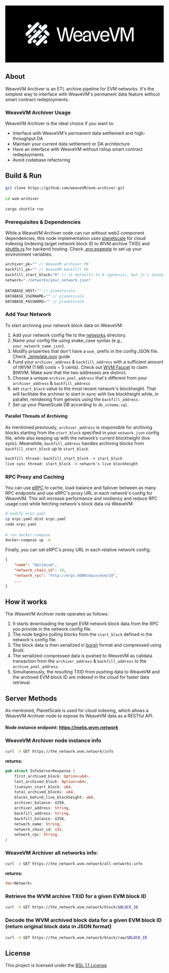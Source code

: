 <p align="center">
  <a href="https://wvm.dev">
    <img src="https://raw.githubusercontent.com/weaveVM/.github/main/profile/bg.png">
  </a>
</p>

## About
WeaveVM Archiver is an ETL archive pipeline for EVM networks. It's the simplest way to interface with WeaveVM's permanent data feature without smart contract redeployments.

### WeaveVM Archiver Usage

WeaveVM Archiver is the ideal choice if you want to:

- Interface with WeaveVM's permanent data settlement and high-throughput DA
- Maintain your current data settlement or DA architecture
- Have an interface with WeaveVM without rollup smart contract redeployments
- Avoid codebase refactoring

## Build & Run

```bash
git clone https://github.com/weaveVM/wvm-archiver.git

cd wvm-archiver

cargo shuttle run
```

### Prerequisites & Dependencies

While a WeaveVM Archiver node can run without web2 component dependencies, this node implementation uses [planetscale](https://planetscale.com) for cloud indexing (indexing target network block ID to WVM archive TXID) and [shuttle.rs](https://shuttle.rs) for backend hosting. Check [.env.example](./env.example) to set up your environment variables.

```js
archiver_pk="" // WeaveVM archiver PK
backfill_pk="" // WeaveVM backfill PK
backfill_start_block="0" // it defaults to 0 (genesis), but it's dynamic, so you can specify from which block number you want to start backfilling
network="./networks/your_network.json"

DATABASE_HOST="" // planetscale
DATABASE_USERNAME="" // planetscale
DATABASE_PASSWORD="" // planetscale
```

### Add Your Network

To start archiving your network block data on WeaveVM:

1. Add your network config file to the [networks](./networks/) directory.
2. Name your config file using snake_case syntax (e.g., `your_network_name.json`).
3. Modify properties that don't have a `wvm_` prefix in the config JSON file. Check [_template.json](./networks/_template.json) guide
4. Fund your `archiver_address` & `backfill_address` with a sufficient amount of tWVM (1 MB costs ~ 5 cents). Check out [WVM Faucet](https://wvm.dev/faucet) to claim $tWVM. Make sure that the two addresses are distinct.
5. Choose a unique `archive_pool_address` that's different from your `archiver_address` & `backfill_address`
6. set `start_block` value to the most recent network's blockheight. That will facilitate the archiver to start in sync with live blockheight while, in parallel, reindexing from genesis using the `backfill_address`. 
7. Set up your PlanetScale DB according to `db_schema.sql`.

#### Parallel Threads of Archiving

As mentioned previously, `archiver_address` is responsible for archiving blocks starting from the `start_block` specified in your `network.json` config file, while also keeping up with the network’s current blockheight (live sync). Meanwhile, `backfill_address` handles archiving blocks from `backfill_start_block` up to `start_block`.

```txt
backfill thread: backfill_start_block -> start_block
live sync thread: start_block -> network's live blockheight
```

### RPC Proxy and Caching

You can use [eRPC](https://github.com/erpc/erpc) to cache, load-balance and failover between as many RPC endpoints and use eRPC's proxy URL in each network's config for WeaveVM. This will increase performance and resiliency and reduce RPC usage cost while fetching network's block data via WeaveVM.

```bash
# modify erpc.yaml
cp erpc.yaml.dist erpc.yaml
code erpc.yaml

# run docker-compose
docker-compose up -d
```

Finally, you can set eRPC's proxy URL in each relative network config.

```optimism.json
{
    "name": "Optimism",
    "network_chain_id": 10,
    "network_rpc": "http://erpc:4000/main/evm/10",
    ...
}
```

## How it works

The WeaveVM Archiver node operates as follows:

1. It starts downloading the target EVM network block data from the RPC you provide in the network config file.
2. The node begins pulling blocks from the `start_block` defined in the network's config file.
3. The block data is then serialized in [borsh](https://borsh.io) format and compressed using Brotli.
4. The serialized-compressed data is pushed to WeaveVM as calldata transaction from the `archiver_address` & `backfill_address` to the `archive_pool_address`.
5. Simultaneously, the resulting TXID from pushing data to WeaveVM and the archived EVM block ID are indexed in the cloud for faster data retrieval.

## Server Methods

As mentioned, PlanetScale is used for cloud indexing, which allows a WeaveVM Archiver node to expose its WeaveVM data as a RESTful API.

#### Node instance endpoint: https://metis.wvm.network

### WeaveVM Archiver node instance info

```bash
curl -X GET https://the_network.wvm.network/info
```
**returns:**

```rs
pub struct InfoServerResponse {
    first_archived_block: Option<u64>,
    last_archived_block: Option<u64>,
    livesync_start_block: u64,
    total_archived_blocks: u64,
    blocks_behind_live_blockheight: u64,
    archiver_balance: U256,
    archiver_address: String,
    backfill_address: String,
    backfill_balance: U256,
    network_name: String,
    network_chain_id: u32,
    network_rpc: String,
}
```

### WeaveVM Archiver all networks info:

```bash
curl -X GET https://the_network.wvm.network/all-networks-info
```

**returns:**

```rs
Vec<Network>
```

### Retrieve the WVM archive TXID for a given EVM block ID

```bash
curl -X GET https://the_network.wvm.network/block/$BLOCK_ID
```

### Decode the WVM archived block data for a given EVM block ID (return original block data in JSON format)

```bash
curl -X GET https://the_network.wvm.network/block/raw/$BLOCK_ID
```

## License
This project is licensed under the [BSL 1.1 License](./LICENSE)